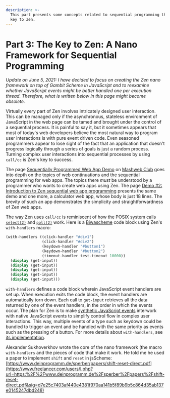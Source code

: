 ```yaml
---
description: >-
  This part presents some concepts related to sequential programming that are
  key to Zen.
---
```


# Part 3: The Key to Zen: A Nano Framework for Sequential Programming

_Update on June 5, 2021: I have decided to focus on creating the Zen nano framework on top of Gambit Scheme in JavaScript and to reexamine whether JavaScript events might be better handled one per execution thread. Therefore, what is written below in this page might become obsolete._

Virtually every part of Zen involves intricately designed user interaction. This can be managed only if the asynchronous, stateless environment of JavaScript in the web page can be tamed and brought under the control of a sequential process. It is painful to say it, but it sometimes appears that most of today's web developers believe the most natural way to program user interactions is with pure event driven code. Even seasoned programmers appear to lose sight of the fact that an application that doesn't progress logically through a series of goals is just a random process. Turning complex user interactions into sequential processes by using `call/cc` is Zen's key to success.

The page [Sequentially Programmed Web App Demo](https://doc.mashweb.club/experiments/seq_webapp_biwascheme/) on [Mashweb.Club](https://mashweb.club/) goes into depth on the topics of web continuations and the sequential programming for web apps. The topics there _must_ be understood by a programmer who wants to create web apps using Zen. The page [Demo \#2: Introduction to Zen sequential web app programming](https://web-call.cc/sequentially-programmed-web-apps.html) presents the same demo and one more, a calculator web app, whose body is just 18 lines. The brevity of such an app demonstrates the simplicity and straightforwardness of Zen web apps.

The way Zen uses `call/cc` is reminiscent of how the POSIX system calls [`select(2)`](https://linux.die.net/man/2/select) and [`poll(2)`](https://linux.die.net/man/2/poll) work. Here is a [Biwascheme](https://www.biwascheme.org/) code block using Zen's `with-handlers` macro:

```scheme
(with-handlers ((click-handler "#div1")
                (click-handler "#div2")
                (keydown-handler "#button1")
                (keydown-handler "#button2")
                (timeout-handler test-timeout 10000))
  (display (get-input))
  (display (get-input))
  (display (get-input))
  (display (get-input))
  (display (get-input)))
```

`with-handlers` defines a code block wherein JavaScript event handlers are set up. When execution exits the code block, the event handlers are automatically torn down. Each call to `get-input` retrieves all the data returned by one of the event handlers, in the order in which the events occur. The plan for Zen is to make [synthetic JavaScript events](https://developer.mozilla.org/en-US/docs/Web/Events/Creating_and_triggering_events) interwork with native JavaScript events to simplify control flow in complex user interactions. This way, multiple events of a type such as keydown could be bundled to trigger an event and be handled with the same priority as events such as the pressing of a button.  For more details about `with-handlers`, see [its implementation](https://raw.githubusercontent.com/Mashweb/web-call.cc/master/source/scheme/mini-framework.scm).

Alexander Sukhoverkhov wrote the core of the nano framework \(the macro `with-handlers` and the pieces of code that make it work. He told me he used a paper to implement `shift` and `reset` in jsScheme: [https://www.deinprogramm.de/sperber/papers/shift-reset-direct.pdf](https://www.freelancer.com/users/l.php?url=https:%2F%2Fwww.deinprogramm.de%2Fsperber%2Fpapers%2Fshift-reset-direct.pdf&sig=d7e25c7403af440e4381f970aa141b5f89b9b5c864d35ab137e0145247dbd248) 

